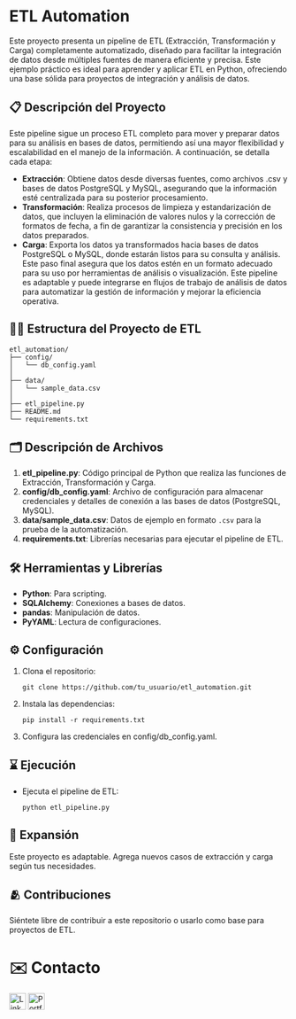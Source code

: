 # ETL Automation

Este proyecto presenta un pipeline de ETL (Extracción, Transformación y Carga) completamente automatizado, diseñado para facilitar la integración de datos desde múltiples fuentes de manera eficiente y precisa. Este ejemplo práctico es ideal para aprender y aplicar ETL en Python, ofreciendo una base sólida para proyectos de integración y análisis de datos.

## 📋 Descripción del Proyecto

Este pipeline sigue un proceso ETL completo para mover y preparar datos para su análisis en bases de datos, permitiendo así una mayor flexibilidad y escalabilidad en el manejo de la información. A continuación, se detalla cada etapa:

- **Extracción**: Obtiene datos desde diversas fuentes, como archivos .csv y bases de datos PostgreSQL y MySQL, asegurando que la información esté centralizada para su posterior procesamiento.
- **Transformación**: Realiza procesos de limpieza y estandarización de datos, que incluyen la eliminación de valores nulos y la corrección de formatos de fecha, a fin de garantizar la consistencia y precisión en los datos preparados.
- **Carga**: Exporta los datos ya transformados hacia bases de datos PostgreSQL o MySQL, donde estarán listos para su consulta y análisis. Este paso final asegura que los datos estén en un formato adecuado para su uso por herramientas de análisis o visualización.
  Este pipeline es adaptable y puede integrarse en flujos de trabajo de análisis de datos para automatizar la gestión de información y mejorar la eficiencia operativa.

## 🧑‍💻 Estructura del Proyecto de ETL

```plaintext
etl_automation/
├── config/
│   └── db_config.yaml
│
├── data/
│   └── sample_data.csv
│
├── etl_pipeline.py
├── README.md
└── requirements.txt
```

## 🗂️ Descripción de Archivos

1. **etl_pipeline.py**: Código principal de Python que realiza las funciones de Extracción, Transformación y Carga.
2. **config/db_config.yaml**: Archivo de configuración para almacenar credenciales y detalles de conexión a las bases de datos (PostgreSQL, MySQL).
3. **data/sample_data.csv**: Datos de ejemplo en formato `.csv` para la prueba de la automatización.
4. **requirements.txt**: Librerías necesarias para ejecutar el pipeline de ETL.

## 🛠️ Herramientas y Librerías

- **Python**: Para scripting.
- **SQLAlchemy**: Conexiones a bases de datos.
- **pandas**: Manipulación de datos.
- **PyYAML**: Lectura de configuraciones.

## ⚙️ Configuración

1. Clona el repositorio:

   ```plaintext
   git clone https://github.com/tu_usuario/etl_automation.git
   ```

2. Instala las dependencias:

   ```plaintext
   pip install -r requirements.txt
   ```

3. Configura las credenciales en config/db_config.yaml.

## ⌛ Ejecución

- Ejecuta el pipeline de ETL:

  ```bash
  python etl_pipeline.py
  ```

## 🦿 Expansión

Este proyecto es adaptable. Agrega nuevos casos de extracción y carga según tus necesidades.

## 🫂 Contribuciones

Siéntete libre de contribuir a este repositorio o usarlo como base para proyectos de ETL.

<!-- Connect With Me -->

# ✉️ Contacto

<a href="https://www.linkedin.com/in/jeanpaulomv/"><img src="https://img.shields.io/badge/jeanpaulomv-0077B5?style=for-the-badge&logo=linkedin&logoColor=white" alt="LinkedIn" height="30"></a>
<a href="https://www.datascienceportfol.io/jeanpaulomv"><img src="https://img.shields.io/badge/Portfolio-255E63?style=for-the-badge&logo=About.me&logoColor=white" alt="Portfolio" height="30"></a>
